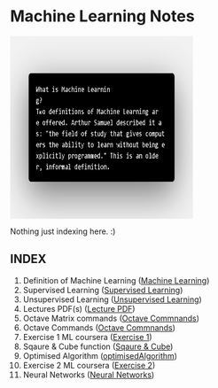 # Machine Learning Notes

<code><img src="./ML.png" alt="" align="center" width="330x" height="330px"  /></code>&nbsp;

Nothing just indexing here. :)


## INDEX
1. Definition of Machine Learning ([Machine Learning](https://github.com/sohampod/machineLearningnotes/blob/main/MachineLearning.md))
2. Supervised Learning ([Supervised Learning](https://github.com/sohampod/machineLearningnotes/blob/main/SupervisedLearning.md))
3. Unsupervised Learning ([Unsupervised Learning](https://github.com/sohampod/machineLearningnotes/blob/main/UnsupervisedLearning.md))
4. Lectures PDF(s) ([Lecture PDF](https://github.com/sohampod/machineLearningnotes/tree/main/lecturePDF))
5. Octave Matrix commands ([Octave Commnands](https://github.com/sohampod/machineLearningnotes/blob/main/octaveMatrix&Vector.md))
6. Octave Commands ([Octave Commnands](https://github.com/sohampod/machineLearningnotes/blob/main/OctaveCommands.txt))
7. Exercise 1 ML coursera ([Exercise 1](https://github.com/sohampod/machineLearningnotes/tree/main/ex1-octave))
8. Sqaure & Cube function ([Sqaure & Cube](https://github.com/sohampod/machineLearningnotes/tree/main/squareAndCube))
9. Optimised Algorithm ([optimisedAlgorithm](https://github.com/sohampod/machineLearningnotes/tree/main/optimisedAlgorithmExample))
10. Exercise 2 ML coursera ([Exercise 2](https://github.com/sohampod/machineLearningnotes/tree/main/ex2-octave))
11. Neural Networks ([Neural Networks](https://github.com/sohampod/machineLearningnotes/tree/main/neuralNetworks))